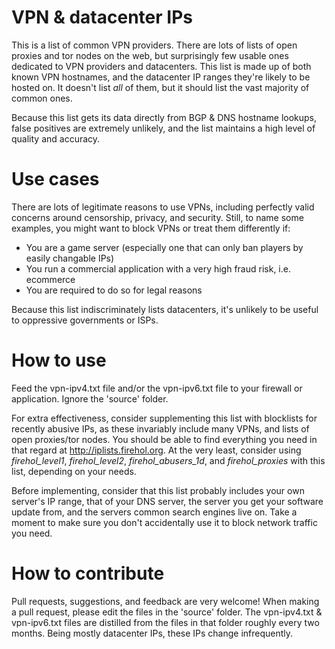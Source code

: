 # VPN & datacenter IPs
This is a list of common VPN providers. There are lots of lists of open proxies and tor nodes on the web, but surprisingly few usable ones dedicated to VPN providers and datacenters. This list is made up of both known VPN hostnames, and the datacenter IP ranges they're likely to be hosted on. It doesn't list _all_ of them, but it should list the vast majority of common ones.

Because this list gets its data directly from BGP & DNS hostname lookups, false positives are extremely unlikely, and the list maintains a high level of quality and accuracy.

# Use cases
There are lots of legitimate reasons to use VPNs, including perfectly valid concerns around censorship, privacy, and security. Still, to name some examples, you might want to block VPNs or treat them differently if:

  - You are a game server (especially one that can only ban players by easily changable IPs)
  - You run a commercial application with a very high fraud risk, i.e. ecommerce
  - You are required to do so for legal reasons

Because this list indiscriminately lists datacenters, it's unlikely to be useful to oppressive governments or ISPs.

# How to use
Feed the vpn-ipv4.txt file and/or the vpn-ipv6.txt file to your firewall or application. Ignore the 'source' folder.

For extra effectiveness, consider supplementing this list with blocklists for recently abusive IPs, as these invariably include many VPNs, and lists of open proxies/tor nodes. You should be able to find everything you need in that regard at http://iplists.firehol.org. At the very least, consider using _firehol_level1_, _firehol_level2_, _firehol_abusers_1d_, and _firehol_proxies_ with this list, depending on your needs.

Before implementing, consider that this list probably includes your own server's IP range, that of your DNS server, the server you get your software update from, and the servers common search engines live on. Take a moment to make sure you don't accidentally use it to block network traffic you need.

# How to contribute
Pull requests, suggestions, and feedback are very welcome! When making a pull request, please edit the files in the 'source' folder. The vpn-ipv4.txt & vpn-ipv6.txt files are distilled from the files in that folder roughly every two months. Being mostly datacenter IPs, these IPs change infrequently.
